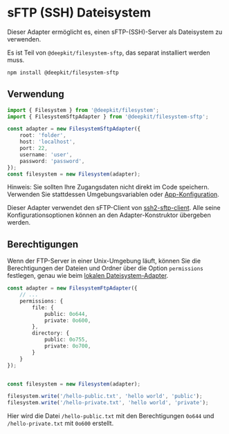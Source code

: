 # sFTP (SSH) Dateisystem

Dieser Adapter ermöglicht es, einen sFTP-(SSH)-Server als Dateisystem zu verwenden.

Es ist Teil von `@deepkit/filesystem-sftp`, das separat installiert werden muss.

```sh
npm install @deepkit/filesystem-sftp
```

## Verwendung

```typescript
import { Filesystem } from '@deepkit/filesystem';
import { FilesystemSftpAdapter } from '@deepkit/filesystem-sftp';

const adapter = new FilesystemSftpAdapter({
    root: 'folder',
    host: 'localhost',
    port: 22,
    username: 'user',
    password: 'password',
});
const filesystem = new Filesystem(adapter);
```

Hinweis: Sie sollten Ihre Zugangsdaten nicht direkt im Code speichern. Verwenden Sie stattdessen Umgebungsvariablen oder [App-Konfiguration](./app.md#configuration).

Dieser Adapter verwendet den sFTP-Client von [ssh2-sftp-client](https://npmjs.com/package/ssh2-sftp-client). Alle seine Konfigurationsoptionen können an den Adapter-Konstruktor übergeben werden.

## Berechtigungen

Wenn der FTP-Server in einer Unix-Umgebung läuft, können Sie die Berechtigungen der Dateien und Ordner über die Option `permissions` festlegen, genau wie beim [lokalen Dateisystem-Adapter](./local.md).

```typescript
const adapter = new FilesystemFtpAdapter({
    // ...
    permissions: {
        file: {
            public: 0o644,
            private: 0o600,
        },
        directory: {
            public: 0o755,
            private: 0o700,
        }
    }
});


const filesystem = new Filesystem(adapter);

filesystem.write('/hello-public.txt', 'hello world', 'public');
filesystem.write('/hello-private.txt', 'hello world', 'private');
```

Hier wird die Datei `/hello-public.txt` mit den Berechtigungen `0o644` und `/hello-private.txt` mit `0o600` erstellt.